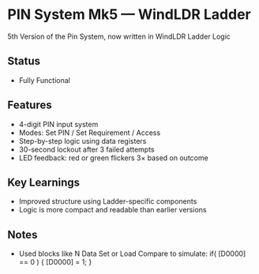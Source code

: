 # PIN System Mk5 — WindLDR Ladder
5th Version of the Pin System, now written in WindLDR Ladder Logic

## Status
  - Fully Functional
    
## Features
  - 4-digit PIN input system
  - Modes: Set PIN / Set Requirement / Access
  - Step-by-step logic using data registers
  - 30-second lockout after 3 failed attempts
  - LED feedback: red or green flickers 3× based on outcome

## Key Learnings
  - Improved structure using Ladder-specific components
  - Logic is more compact and readable than earlier versions
    
## Notes
  - Used blocks like N Data Set or Load Compare to simulate:
  if( [D0000] == 0 ) { [D0000] = 1; }
